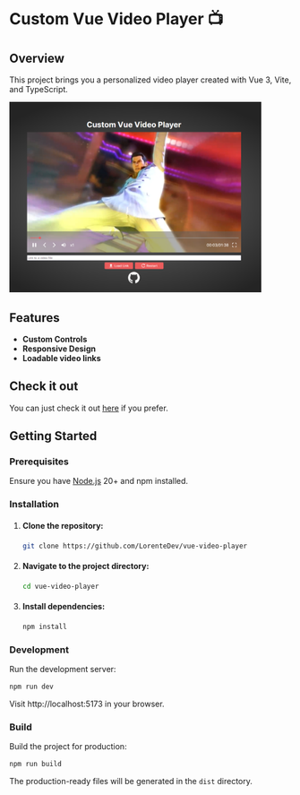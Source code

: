 # Custom Vue Video Player 📺

## Overview

This project brings you a personalized video player created with Vue 3, Vite, and TypeScript.

<img src="src/assets/screenshot.png" width=450px />


## Features

- **Custom Controls**
- **Responsive Design**
- **Loadable video links**

## Check it out

You can just check it out [here](https://vue-video-player.vercel.app/) if you prefer.

## Getting Started

### Prerequisites

Ensure you have [Node.js](https://nodejs.org/) 20+ and npm installed.


### Installation

1. #### Clone the repository:
   ```bash
   git clone https://github.com/LorenteDev/vue-video-player
   ```

2. #### Navigate to the project directory:
   ```bash
   cd vue-video-player
   ```

3. #### Install dependencies:
   ```bash
   npm install
   ```

### Development

Run the development server:

   ```bash
   npm run dev
   ```

Visit http://localhost:5173 in your browser.

### Build

Build the project for production:

   ```bash
   npm run build
   ```

The production-ready files will be generated in the `dist` directory.